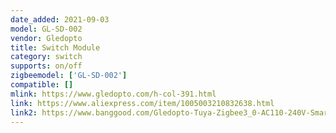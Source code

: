 ```yaml
---
date_added: 2021-09-03
model: GL-SD-002
vendor: Gledopto
title: Switch Module
category: switch
supports: on/off
zigbeemodel: ['GL-SD-002']
compatible: []
mlink: https://www.gledopto.com/h-col-391.html
link: https://www.aliexpress.com/item/1005003210832638.html
link2: https://www.banggood.com/Gledopto-Tuya-Zigbee3_0-AC110-240V-Smart-Dimmer-Switch-Module-Relay-No-Neutral-Wire-Works-with-Alexa-Google-Home-p-1890395.html
---
```

